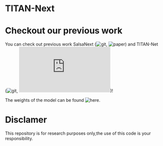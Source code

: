 # TITAN-Next



# Checkout our previous work

You can check out previous work SalsaNext (![git](https://github.com/Halmstad-University/SalsaNext), ![paper](https://arxiv.org/abs/2003.03653)) and TITAN-Net (![git](https://github.com/Halmstad-University/TITAN-NET), ![paper](https://openaccess.thecvf.com/content/ICCV2021W/AVVision/papers/Cortinhal_Semantics-Aware_Multi-Modal_Domain_Translation_From_LiDAR_Point_Clouds_to_Panoramic_ICCVW_2021_paper.pdf))!

The weights of the model can be found ![here](https://hhse-my.sharepoint.com/:u:/g/personal/tiago_cortinhal_hh_se/EfzFbn1OqV5JnFCXFGXPE9AByAbGlUCPwwxu_1MYwEbgAQ?e=qT8RQJ).

# Disclamer

This repository is for research purposes only,the use of this code is your responsibility.
